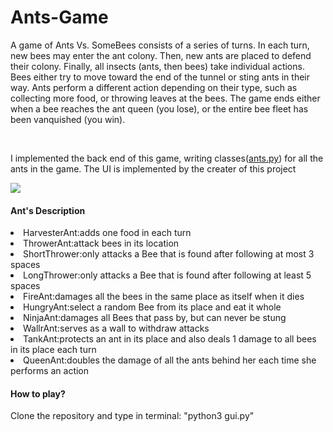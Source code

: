 # Ants-Game
<p>A game of Ants Vs. SomeBees consists of a series of turns. In each turn, new bees may enter the ant colony. Then, new ants are placed to defend their colony. Finally, all insects (ants, then bees) take individual actions. Bees either try to move toward the end of the tunnel or sting ants in their way. Ants perform a different action depending on their type, such as collecting more food, or throwing leaves at the bees. The game ends either when a bee reaches the ant queen (you lose), or the entire bee fleet has been vanquished (you win).</p>
<br>
<p>I implemented the back end of this game, writing classes(<a href="https://github.com/jiangdada1221/Ants-Game/blob/master/ants.py">ants.py</a>) for all the ants in the game. The UI is implemented by the creater of this project</p>

<img src="http://m.qpic.cn/psb?/V13cnQO90zNVhL/te5*lJ6xlfAX07ZVA4c1S5JVOeFDksUrD*qPj7oud7c!/b/dL8AAAAAAAAA&bo=mgc4BAAAAAARB5E!&rf=viewer_4">

<h4>Ant's Description</h4>
<li>HarvesterAnt:adds one food in each turn</li>
<li>ThrowerAnt:attack bees in its location</li>
<li>ShortThrower:only attacks a Bee that is found after following at most 3 spaces</li>
<li>LongThrower:only attacks a Bee that is found after following at least 5 spaces</li>
<li>FireAnt:damages all the bees in the same place as itself when it dies</li>
<li>HungryAnt:select a random Bee from its place and eat it whole</li>
<li>NinjaAnt:damages all Bees that pass by, but can never be stung</li>
<li>WallrAnt:serves as a wall to withdraw attacks</li>
<li>TankAnt:protects an ant in its place and also deals 1 damage to all bees in its place each turn</li>
<li>QueenAnt:doubles the damage of all the ants behind her each time she performs an action</li>

<h4>How to play?</h4>
<p>Clone the repository and type in terminal: "python3 gui.py"</p>

